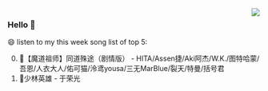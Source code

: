 <img align="right"  src="https://github-readme-stats.vercel.app/api/top-langs/?username=sohyunQVQ" />

### Hello 👋

😄 listen to my this week song list of top 5:

0. 🌈【魔道祖师】同道殊途（剧情版） - HITA/Assen捷/Aki阿杰/W.K./图特哈蒙/吾恩/人衣大人/佑可猫/泠鸢yousa/三无MarBlue/裂天/特曼/括号君
1. 🌈少林英雄 - 于荣光


